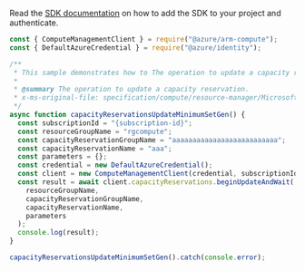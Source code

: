 Read the [SDK documentation](https://github.com/Azure/azure-sdk-for-js/blob/%40azure%2Farm-compute_17.3.1/sdk/compute/arm-compute/README.md) on how to add the SDK to your project and authenticate.

```javascript
const { ComputeManagementClient } = require("@azure/arm-compute");
const { DefaultAzureCredential } = require("@azure/identity");

/**
 * This sample demonstrates how to The operation to update a capacity reservation.
 *
 * @summary The operation to update a capacity reservation.
 * x-ms-original-file: specification/compute/resource-manager/Microsoft.Compute/stable/2021-11-01/examples/compute/CapacityReservations_Update_MinimumSet_Gen.json
 */
async function capacityReservationsUpdateMinimumSetGen() {
  const subscriptionId = "{subscription-id}";
  const resourceGroupName = "rgcompute";
  const capacityReservationGroupName = "aaaaaaaaaaaaaaaaaaaaaaaaaa";
  const capacityReservationName = "aaa";
  const parameters = {};
  const credential = new DefaultAzureCredential();
  const client = new ComputeManagementClient(credential, subscriptionId);
  const result = await client.capacityReservations.beginUpdateAndWait(
    resourceGroupName,
    capacityReservationGroupName,
    capacityReservationName,
    parameters
  );
  console.log(result);
}

capacityReservationsUpdateMinimumSetGen().catch(console.error);
```
